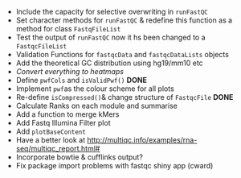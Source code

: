 - Include the capacity for selective overwriting in `runFastQC`
- Set character methods for `runFastQC` & redefine this function as a method for class `FastqFileList`
- Test the output of `runFastQC` now it hs been changed to a `FastqcFileList`
- Validation Functions for `fastqcData` and `fastqcDataLists` objects
- Add the theoretical GC distribution using hg19/mm10 etc
- *Convert everything to heatmaps*
- Define `pwfCols` and `isValidPwf()` **DONE**
- Implement `pwf`as the colour scheme for all plots
- Re-define `isCompressed()`& change structure of `FastqcFile` **DONE**
- Calculate Ranks on each module and summarise
- Add a function to merge kMers
- Add Fastq Illumina Filter plot
- Add `plotBaseContent` 
- Have a better look at http://multiqc.info/examples/rna-seq/multiqc_report.html#
- Incorporate bowtie & cufflinks output?
- Fix package import problems with fastqc shiny app (cward)
